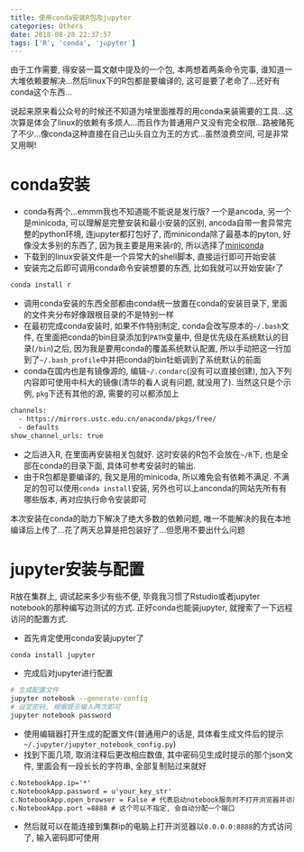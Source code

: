 ```yaml
---
title: 使用conda安装R包及jupyter
categories: Others
date: 2018-08-28 22:37:57
tags: ['R', 'conda', 'jupyter']
---
```


由于工作需要, 得安装一篇文献中提及的一个包, 本两想着两条命令完事, 谁知道一大堆依赖要解决...然后linux下的R包都是要编译的, 这可是要了老命了...还好有conda这个东西...

<!-- more -->

说起来原来看公众号的时候还不知道为啥里面推荐的用conda来装需要的工具...这次算是体会了linux的依赖有多烦人...而且作为普通用户又没有完全权限...路被赌死了不少...像conda这种直接在自己山头自立为王的方式...虽然浪费空间, 可是非常又用啊!

# conda安装

- conda有两个...emmm我也不知道能不能说是发行版? 一个是ancoda, 另一个是minicoda, 可以理解是完整安装和最小安装的区别, ancoda自带一套异常完整的python环境, 连jupyter都打包好了, 而miniconda除了最基本的pyton, 好像没太多别的东西了, 因为我主要是用来装r的, 所以选择了[miniconda](https://conda.io/miniconda.html)
- 下载到的linux安装文件是一个异常大的shell脚本, 直接运行即可开始安装
- 安装完之后即可调用conda命令安装想要的东西, 比如我就可以开始安装r了
```bash
conda install r
```

- 调用conda安装的东西全部都由conda统一放置在conda的安装目录下, 里面的文件夹分布好像跟根目录的不是特别一样
- 在最初完成conda安装时, 如果不作特别制定, conda会改写原本的`~/.bash`文件, 在里面把conda的bin目录添加到`PATH`变量中, 但是优先级在系统默认的目录(`/bin`)之后, 因为我是要用conda的覆盖系统默认配置, 所以手动把这一行加到了`~/.bash_profile`中并把conda的bin牡蛎调到了系统默认的前面
- conda在国内也是有镜像源的, 编辑`~/.condarc`(没有可以直接创建), 加入下列内容即可使用中科大的镜像(清华的看人说有问题, 就没用了). 当然这只是个示例, `pkg`下还有其他的源, 需要的可以都添加上
```txt
channels:
  - https://mirrors.ustc.edu.cn/anaconda/pkgs/free/
  - defaults
show_channel_urls: true
```

- 之后进入R, 在里面再安装相关包就好. 这时安装的R包不会放在`~/R`下, 也是全部在conda的目录下面, 具体可参考安装时的输出.
- 由于R包都是要编译的, 我又是用的minicoda, 所以难免会有依赖不满足. 不满足的包可以使用`conda install`安装, 另外也可以上anconda的网站先所有有哪些版本, 再对应执行命令安装即可

本次安装在conda的助力下解决了绝大多数的依赖问题, 唯一不能解决的我在本地编译后上传了...花了两天总算是把包装好了...但愿用不要出什么问题

# jupyter安装与配置

R放在集群上, 调试起来多少有些不便, 毕竟我习惯了Rstudio或者jupyter notebook的那种编写边测试的方式. 正好conda也能装jupyter, 就搜索了一下远程访问的配置方式.

- 首先肯定使用conda安装jupyter了
```bash
conda install jupyter
```

- 完成后对jupyter进行配置
```bash
# 生成配置文件
jupyter notebook --generate-config
# 设定密码, 根据提示输入两次即可
jupyter notebook password
```

- 使用编辑器打开生成的配置文件(普通用户的话是, 具体看生成文件后的提示`~/.jupyter/jupyter_notebook_config.py`)
- 找到下面几项, 取消注释后更改相应数值, 其中密码见生成时提示的那个json文件, 里面会有一段长长的字符串, 全部复制贴过来就好
```txt
c.NotebookApp.ip='*'
c.NotebookApp.password = u'your_key_str'
c.NotebookApp.open_browser = False # 代表启动notebook服务时不打开浏览器并访问
c.NotebookApp.port =8888 # 这个可以不指定, 会自动分配一个端口
```
- 然后就可以在能连接到集群ip的电脑上打开浏览器以`0.0.0.0:8888`的方式访问了, 输入密码即可使用